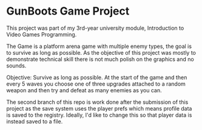 # GunBoots Game Project

This project was part of my 3rd-year university module, Introduction to Video Games Programming.

The Game is a platform arena game with multiple enemy types, the goal is to survive as long as possible. As the objective of this project was mostly to demonstrate technical skill there is not much polish on the graphics and no sounds.

Objective:
Survive as long as possible. At the start of the game and then every 5 waves you choose one of three upgrades attached to a random weapon and then try and defeat as many enemies as you can.

The second branch of this repo is work done after the submission of this project as the save system uses the player prefs which means profile data is saved to the registry. Ideally, I'd like to change this so that player data is instead saved to a file.
